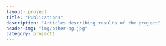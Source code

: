 ```yaml
---
layout: project
title: "Publications"
description: "Articles describing results of the project"
header-img: "img/other-bg.jpg"
category: project1
---
```


